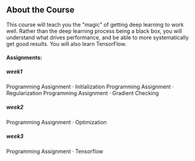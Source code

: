 ## About the Course
This course will teach you the "magic" of getting deep learning to work well. Rather than the deep learning process being a black box, you will understand what drives performance, and be able to more systematically get good results. You will also learn TensorFlow. 

#### Assignments:
##### week1
Programming Assignment · Initialization
Programming Assignment · Regularization
Programming Assignment · Gradient Checking

##### week2
Programming Assignment · Optimization

##### week3
Programming Assignment · Tensorflow
